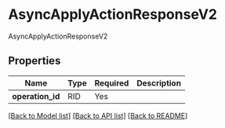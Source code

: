 # AsyncApplyActionResponseV2

AsyncApplyActionResponseV2

## Properties
| Name | Type | Required | Description |
| ------------ | ------------- | ------------- | ------------- |
**operation_id** | RID | Yes |  |


[[Back to Model list]](../../README.md#models-v1-link) [[Back to API list]](../../README.md#documentation-for-api-endpoints) [[Back to README]](../../README.md)
